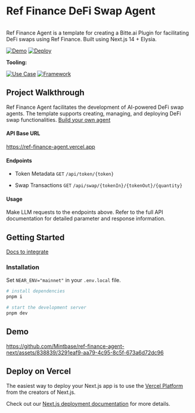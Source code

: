 # Ref Finance DeFi Swap Agent

<img src="https://github.com/user-attachments/assets/aa54bac4-30ef-49bb-bac7-732ff561bd95" alt="cover_image" width="0"/>

Ref Finance Agent is a template for creating a Bitte.ai Plugin for facilitating DeFi swaps using Ref Finance. Built using Next.js 14 + Elysia.

[![Demo](https://img.shields.io/badge/Demo-Visit%20Demo-brightgreen)](https://ref-finance-agent-next.vercel.app/)
[![Deploy](https://img.shields.io/badge/Deploy-on%20Vercel-blue)](https://vercel.com/new/clone?repository-url=https%3A%2F%2Fgithub.com%2FMintbase%2Fref-finance-agent-next)

**Tooling:**

[![Use Case](https://img.shields.io/badge/Use%20Case-AI-blue)](#)
[![Framework](https://img.shields.io/badge/Framework-Next.js%2014-blue)](#)

## Project Walkthrough

Ref Finance Agent facilitates the development of AI-powered DeFi swap agents. The template supports creating, managing, and deploying DeFi swap functionalities.
[Build your own agent](https://docs.mintbase.xyz/ai/assistant-plugins)

#### API Base URL

https://ref-finance-agent.vercel.app

#### Endpoints

- Token Metadata `GET` `/api/token/{token}`

- Swap Transactions `GET` `/api/swap/{tokenIn}/{tokenOut}/{quantity}`

#### Usage
Make LLM requests to the endpoints above. Refer to the full API documentation for detailed parameter and response information.


## Getting Started
[Docs to integrate](https://docs.mintbase.xyz/ai/assistant-plugins)  

### Installation

Set `NEAR_ENV="mainnet"` in your `.env.local` file.

```bash
# install dependencies
pnpm i

# start the development server
pnpm dev
```

## Demo
https://github.com/Mintbase/ref-finance-agent-next/assets/838839/3291eaf9-aa79-4c95-8c5f-673a6d72dc96

## Deploy on Vercel

The easiest way to deploy your Next.js app is to use the [Vercel Platform](https://vercel.com/new?utm_medium=default-template&filter=next.js&utm_source=create-next-app&utm_campaign=create-next-app-readme) from the creators of Next.js.

Check out our [Next.js deployment documentation](https://nextjs.org/docs/deployment) for more details.

<img src="https://github.com/user-attachments/assets/1d23fa17-7965-4cf5-bb3f-d0ad2621d65a" alt="detail_image" width="0"/>

